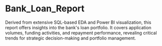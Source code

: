# Bank_Loan_Report
Derived from extensive SQL-based EDA and Power BI visualization, this report offers insights into the bank's loan portfolio. It covers application volumes, funding activities, and repayment performance, revealing critical trends for strategic decision-making and portfolio management.
